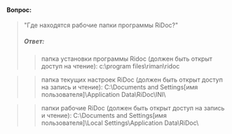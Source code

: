 #### Вопрос:
> "Где находятся рабочие папки программы RiDoc?"
>
> ##### Ответ:
>> папка установки программы Ridoc (должен быть открыт доступ на чтение):
>> c:\program files\riman\ridoc 

>> папка текущих настроек RiDoc (должен быть открыт доступ на запись и чтение):
>> C:\Documents and Settings\[имя пользователя]\Application Data\RiDoc\INI\ 

>> папки рабочие RiDoc (должен быть открыт доступ на запись и чтение):
>> C:\Documents and Settings\[имя пользователя]\Local Settings\Application Data\RiDoc\ 
